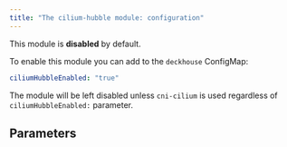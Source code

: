 ```yaml
---
title: "The cilium-hubble module: configuration"
---
```


This module is **disabled** by default.

To enable this module you can add to the `deckhouse` ConfigMap:

```yaml
ciliumHubbleEnabled: "true"
```

The module will be left disabled unless `cni-cilium` is used regardless of `ciliumHubbleEnabled:` parameter.

## Parameters

<!-- SCHEMA -->
